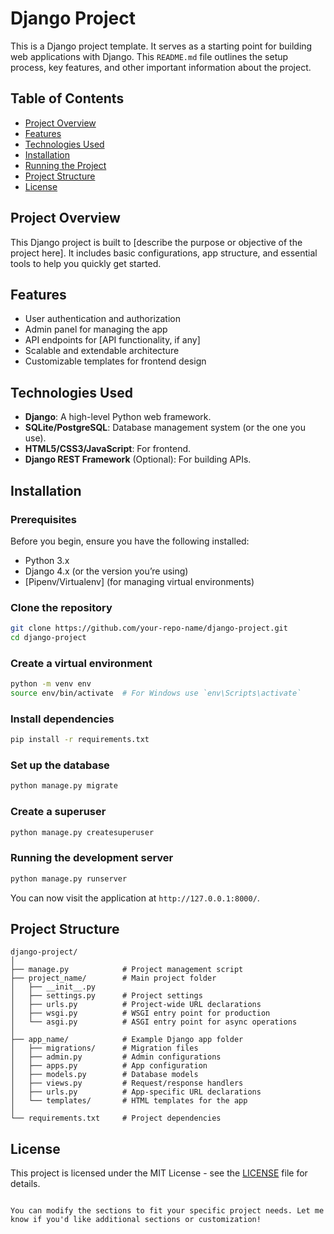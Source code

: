 # Django Project

This is a Django project template. It serves as a starting point for building web applications with Django. This `README.md` file outlines the setup process, key features, and other important information about the project.

## Table of Contents
- [Project Overview](#project-overview)
- [Features](#features)
- [Technologies Used](#technologies-used)
- [Installation](#installation)
- [Running the Project](#running-the-project)
- [Project Structure](#project-structure)
- [License](#license)

## Project Overview
This Django project is built to [describe the purpose or objective of the project here]. It includes basic configurations, app structure, and essential tools to help you quickly get started.

## Features
- User authentication and authorization
- Admin panel for managing the app
- API endpoints for [API functionality, if any]
- Scalable and extendable architecture
- Customizable templates for frontend design

## Technologies Used
- **Django**: A high-level Python web framework.
- **SQLite/PostgreSQL**: Database management system (or the one you use).
- **HTML5/CSS3/JavaScript**: For frontend.
- **Django REST Framework** (Optional): For building APIs.

## Installation

### Prerequisites
Before you begin, ensure you have the following installed:
- Python 3.x
- Django 4.x (or the version you’re using)
- [Pipenv/Virtualenv] (for managing virtual environments)

### Clone the repository
```bash
git clone https://github.com/your-repo-name/django-project.git
cd django-project
```

### Create a virtual environment
```bash
python -m venv env
source env/bin/activate  # For Windows use `env\Scripts\activate`
```

### Install dependencies
```bash
pip install -r requirements.txt
```

### Set up the database
```bash
python manage.py migrate
```

### Create a superuser
```bash
python manage.py createsuperuser
```

### Running the development server
```bash
python manage.py runserver
```

You can now visit the application at `http://127.0.0.1:8000/`.

## Project Structure
```
django-project/
│
├── manage.py            # Project management script
├── project_name/        # Main project folder
│   ├── __init__.py
│   ├── settings.py      # Project settings
│   ├── urls.py          # Project-wide URL declarations
│   ├── wsgi.py          # WSGI entry point for production
│   └── asgi.py          # ASGI entry point for async operations
│
├── app_name/            # Example Django app folder
│   ├── migrations/      # Migration files
│   ├── admin.py         # Admin configurations
│   ├── apps.py          # App configuration
│   ├── models.py        # Database models
│   ├── views.py         # Request/response handlers
│   ├── urls.py          # App-specific URL declarations
│   └── templates/       # HTML templates for the app
│
└── requirements.txt     # Project dependencies
```

## License
This project is licensed under the MIT License - see the [LICENSE](LICENSE) file for details.

```

You can modify the sections to fit your specific project needs. Let me know if you'd like additional sections or customization!